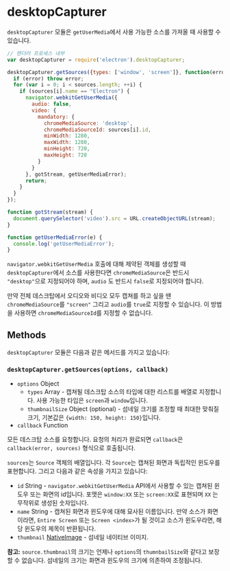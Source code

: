 # desktopCapturer

`desktopCapturer` 모듈은 `getUserMedia`에서 사용 가능한 소스를 가져올 때 사용할 수
있습니다.

```javascript
// 렌더러 프로세스 내부
var desktopCapturer = require('electron').desktopCapturer;

desktopCapturer.getSources({types: ['window', 'screen']}, function(error, sources) {
  if (error) throw error;
  for (var i = 0; i < sources.length; ++i) {
    if (sources[i].name == "Electron") {
      navigator.webkitGetUserMedia({
        audio: false,
        video: {
          mandatory: {
            chromeMediaSource: 'desktop',
            chromeMediaSourceId: sources[i].id,
            minWidth: 1280,
            maxWidth: 1280,
            minHeight: 720,
            maxHeight: 720
          }
        }
      }, gotStream, getUserMediaError);
      return;
    }
  }
});

function gotStream(stream) {
  document.querySelector('video').src = URL.createObjectURL(stream);
}

function getUserMediaError(e) {
  console.log('getUserMediaError');
}
```

`navigator.webkitGetUserMedia` 호출에 대해 제약된 객체를 생성할 때
`desktopCapturer`에서 소스를 사용한다면 `chromeMediaSource`은 반드시
`"desktop"`으로 지정되어야 하며, `audio` 도 반드시 `false`로 지정되어야 합니다.

만약 전체 데스크탑에서 오디오와 비디오 모두 캡쳐를 하고 싶을 땐 `chromeMediaSource`를
`"screen"` 그리고 `audio`를 `true`로 지정할 수 있습니다. 이 방법을 사용하면
`chromeMediaSourceId`를 지정할 수 없습니다.


## Methods

`desktopCapturer` 모듈은 다음과 같은 메서드를 가지고 있습니다:

### `desktopCapturer.getSources(options, callback)`

* `options` Object
  * `types` Array - 캡쳐될 데스크탑 소스의 타입에 대한 리스트를 배열로 지정합니다.
    사용 가능한 타입은 `screen`과 `window`입니다.
  * `thumbnailSize` Object (optional) - 섬네일 크기를 조정할 때 최대한 맞춰질 크기,
    기본값은 `{width: 150, height: 150}`입니다.
* `callback` Function

모든 데스크탑 소스를 요청합니다. 요청의 처리가 완료되면 `callback`은
`callback(error, sources)` 형식으로 호출됩니다.

`sources`는 `Source` 객체의 배열입니다. 각 `Source`는 캡쳐된 화면과 독립적인
윈도우를 표현합니다. 그리고 다음과 같은 속성을 가지고 있습니다:

* `id` String - `navigator.webkitGetUserMedia` API에서 사용할 수 있는 캡쳐된 윈도우
  또는 화면의 id입니다. 포맷은 `window:XX` 또는 `screen:XX`로 표현되며 `XX` 는
  무작위로 생성된 숫자입니다.
* `name` String - 캡쳐된 화면과 윈도우에 대해 묘사된 이름입니다. 만약 소스가
  화면이라면, `Entire Screen` 또는 `Screen <index>`가 될 것이고 소스가 윈도우라면,
  해당 윈도우의 제목이 반환됩니다.
* `thumbnail` [NativeImage](native-image.md) - 섬네일 네이티브 이미지.

**참고:** `source.thumbnail`의 크기는 언제나 `options`의 `thumnbailSize`와 같다고
보장할 수 없습니다. 섬네일의 크기는 화면과 윈도우의 크기에 의존하여 조정됩니다.
